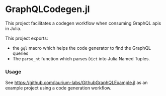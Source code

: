 # GraphQLCodegen.jl

This project facilitates a codegen workflow when consuming GraphQL apis in Julia.

This project exports: 
- the `gql` macro which helps the code generator to find the GraphQL queries
- The `parse_nt` function which parses `Dict` into Julia Named Tuples.

### Usage
See https://github.com/laurium-labs/GithubGraphQLExample.jl as an example project using a code generation workflow. 
